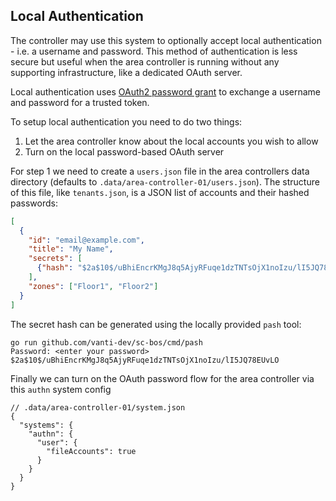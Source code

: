 ## Local Authentication

The controller may use this system to optionally accept local authentication - i.e. a username and password. This
method of authentication is less secure but useful when the area controller is running without any supporting
infrastructure, like a dedicated OAuth server.

Local authentication uses [OAuth2 password grant](https://www.oauth.com/oauth2-servers/access-tokens/password-grant/) to
exchange a username and password for a trusted token.

To setup local authentication you need to do two things:

1. Let the area controller know about the local accounts you wish to allow
2. Turn on the local password-based OAuth server

For step 1 we need to create a `users.json` file in the area controllers data directory (defaults to
`.data/area-controller-01/users.json`). The structure of this file, like `tenants.json`, is a JSON list of accounts and
their hashed passwords:

```json
[
  {
    "id": "email@example.com",
    "title": "My Name",
    "secrets": [
      {"hash": "$2a$10$/uBhiEncrKMgJ8q5AjyRFuqe1dzTNTsOjX1noIzu/lI5JQ78EUvLO"}
    ],
    "zones": ["Floor1", "Floor2"]
  }
]
```

The secret hash can be generated using the locally provided `pash` tool:

```shell
go run github.com/vanti-dev/sc-bos/cmd/pash           
Password: <enter your password>
$2a$10$/uBhiEncrKMgJ8q5AjyRFuqe1dzTNTsOjX1noIzu/lI5JQ78EUvLO
```

Finally we can turn on the OAuth password flow for the area controller via this `authn` system config

```json5
// .data/area-controller-01/system.json
{
  "systems": {
    "authn": {
      "user": {
        "fileAccounts": true
      }
    }
  }
}
```
